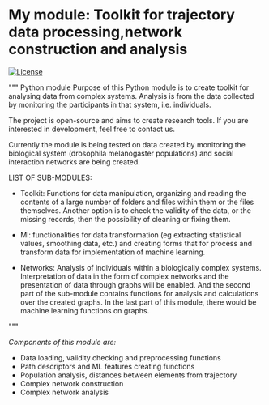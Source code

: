 # My module: Toolkit for trajectory data processing,network construction and analysis

[![License](https://img.shields.io/badge/license-BSD--3%20Clause-green)](https://github.com/milanXpetrovic/my_module/blob/main/LICENSE.md)


"""
Python module
Purpose of this Python module is to create toolkit for analysing data from
complex systems. Analysis is from the data collected by monitoring the participants
in that system, i.e. individuals. 

The project is open-source and aims to create research tools.
If you are interested in development, feel free to contact us.

Currently the module is being tested on data created by monitoring the biological
system (drosophila melanogaster populations) and social interaction networks are being created.

LIST OF SUB-MODULES:

- Toolkit: Functions for data manipulation, organizing and reading the
contents of a large number of folders and files within them or the files themselves.
Another option is to check the validity of the data, or the missing records, 
then the possibility of cleaning or fixing them.

- Ml: functionalities for data transformation (eg extracting statistical values,
smoothing data, etc.) and creating forms that for process and transform data 
for implementation of machine learning.

- Networks: Analysis of individuals within a biologically complex systems.
Interpretation of data in the form of complex networks and the presentation
of data through graphs will be enabled. And the second part of the sub-module
contains functions for analysis and calculations over the created graphs.
In the last part of this module, there would be machine learning functions on graphs.

"""

*Components of this module are:*
- Data loading, validity checking and preprocessing functions
- Path descriptors and ML features creating functions
- Population analysis, distances between elements from trajectory
- Complex network construction
- Complex network analysis

